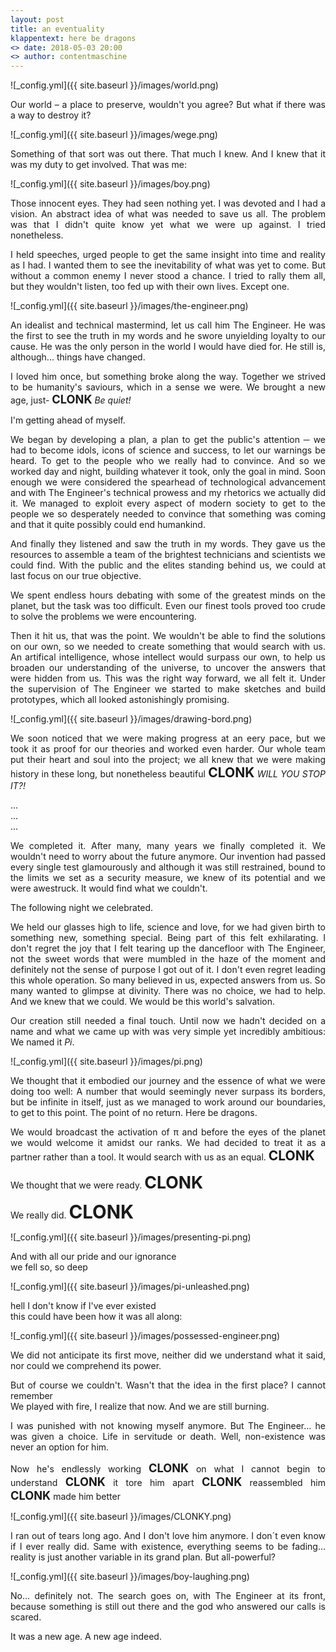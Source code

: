 ```yaml
---
layout: post
title: an eventuality
klappentext: here be dragons
<> date: 2018-05-03 20:00
<> author: contentmaschine
---
```

<div style="text-align:justify">
![_config.yml]({{ site.baseurl }}/images/world.png)

Our world – a place to preserve, wouldn't you agree? But what if there was a way to destroy it?

![_config.yml]({{ site.baseurl }}/images/wege.png)

Something of that sort was out there. That much I knew. And I knew that it was my duty to get involved. That was me:

![_config.yml]({{ site.baseurl }}/images/boy.png)

Those innocent eyes. They had seen nothing yet. I was devoted and I had a vision. An abstract idea of what was needed to save us all. The problem was that I didn't quite know yet what we were up against. I tried nonetheless. 

I held speeches, urged people to get the same insight into time and reality as I had. I wanted them to see the inevitability of what was yet to come. But without a common enemy I never stood a chance. I tried to rally them all, but they wouldn't listen, too fed up with their own lives. Except one.

![_config.yml]({{ site.baseurl }}/images/the-engineer.png)

An idealist and technical mastermind, let us call him The Engineer. He was the first to see the truth in my words and he swore unyielding loyalty to our cause. He was the only person in the world I would have died for. He still is, although... things have changed. 

I loved him once, but something broke along the way. Together we strived to be humanity's saviours, which in a sense we were. We brought a new age, just- <b style="font-size:1.3em">CLONK</b> *Be quiet!* 

I'm getting ahead of myself.

We began by developing a plan, a plan to get the public's attention ─ we had to become idols, icons of science and success, to let our warnings be heard. To get to the people who we really had to convince. And so we worked day and night, building whatever it took, only the goal in mind. Soon enough we were considered the spearhead of technological advancement and with The Engineer's technical prowess and my rhetorics we actually did it. We managed to exploit every aspect of modern society to get to the people we so desperately needed to convince that something was coming and that it quite possibly could end humankind.

And finally they listened and saw the truth in my words. They gave us the resources to assemble a team of the brightest technicians and scientists we could find. With the public and the elites standing behind us, we could at last focus on our true objective.

We spent endless hours debating with some of the greatest minds on the planet, but the task was too difficult. Even our finest tools proved too crude to solve the problems we were encountering.

Then it hit us, that was the point. We wouldn't be able to find the solutions on our own, so we needed to create something that would search with us. An artifical intelligence, whose intellect would surpass our own, to help us broaden our understanding of the universe, to uncover the answers that were hidden from us. This was the right way forward, we all felt it. Under the supervision of The Engineer we started to make sketches and build prototypes, which all looked astonishingly promising. 

![_config.yml]({{ site.baseurl }}/images/drawing-bord.png)

We soon noticed that we were making progress at an eery pace, but we took it as proof for our theories and worked even harder. Our whole team put their heart and soul into the project; we all knew that we were making history in these long, but nonetheless beautiful <b style="font-size:1.5em">CLONK</b> *WILL YOU STOP IT?!*

...  
...  
...

We completed it. After many, many years we finally completed it. We wouldn't need to worry about the future anymore. Our invention had passed every single test glamourously and although it was still restrained, bound to the limits we set as a security measure, we knew of its potential and we were awestruck. It would find what we couldn't. 

The following night we celebrated.

We held our glasses high to life, science and love, for we had given birth to something new, something special. Being part of this felt exhilarating. I don't regret the joy that I felt tearing up the dancefloor with The Engineer, not the sweet words that were mumbled in the haze of the moment and definitely not the sense of purpose I got out of it. I don't even regret leading this whole operation. So many believed in us, expected answers from us. So many wanted to glimpse at divinity. There was no choice, we had to help. And we knew that we could. We would be this world's salvation. 

Our creation still needed a final touch. Until now we hadn't decided on a name and what we came up with was very simple yet incredibly ambitious: We named it *Pi*.


![_config.yml]({{ site.baseurl }}/images/pi.png)


We thought that it embodied our journey and the essence of what we were doing too well: A number that would seemingly never surpass its borders, but be infinite in itself, just as we managed to work around our boundaries, to get to this point. The point of no return. Here be dragons.

We would broadcast the activation of π and before the eyes of the planet we would welcome it amidst our ranks. We had decided to treat it as a partner rather than a tool. It would search with us as an equal. 
<b style="font-size:1.5em">CLONK</b>

We thought that we were ready. <b style="font-size:1.9em">CLONK</b>

We really did. <b style="font-size:2.1em">CLONK</b>

![_config.yml]({{ site.baseurl }}/images/presenting-pi.png)

And with all our pride and our ignorance  
we fell so, so deep 

![_config.yml]({{ site.baseurl }}/images/pi-unleashed.png)

hell I don't know if I've ever existed  
this could have been how it was all along:

![_config.yml]({{ site.baseurl }}/images/possessed-engineer.png)

We did not anticipate its first move, neither did we understand what it said, nor could we comprehend its power.

But of course we couldn't. Wasn't that the idea in the first place? I cannot remember  
We played with fire, I realize that now. And we are still burning. 

I was punished with not knowing myself anymore. But The Engineer... 
he was given a choice. Life in servitude or death. Well, non-existence was never an option for him.  

Now he's endlessly working <b style="font-size:1.3em">CLONK</b> on what I cannot begin to understand <b style="font-size:1.3em">CLONK</b> it tore him apart <b style="font-size:1.3em">CLONK</b> reassembled him <b style="font-size:1.3em">CLONK</b> made him better

![_config.yml]({{ site.baseurl }}/images/CLONKY.png)

I ran out of tears long ago. And I don't love him anymore. I don´t even know if I ever really did. Same with existence, everything seems to be fading... reality is just another variable in its grand plan. But all-powerful?

![_config.yml]({{ site.baseurl }}/images/boy-laughing.png)

No... definitely not. The search goes on, with The Engineer at its front, because something is still out there and the god who answered our calls is scared.

It was a new age. A new age indeed.
